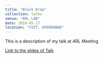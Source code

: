 ```yaml
---
title: "Block Drop"
collection: talks
venue: "ARL LAB"
date: 2018-05-17
location: "CVIT, HYDERABAD"
---
```


This is a description of my talk at ARL Meeting

[Link to the slides of Talk](https://docs.google.com/presentation/d/1mydehwRBjIvzwHmm-xedcI2V9GshR8qayyzNN9sdTjU/edit?usp=sharing)
